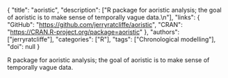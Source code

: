 {
  "title": "aoristic",
  "description": ["R package for aoristic analysis; the goal of aoristic is to make sense of temporally vague data.\n"],
  "links": {
    "GitHub": "https://github.com/jerryratcliffe/aoristic",
    "CRAN": "https://CRAN.R-project.org/package=aoristic"
  },
  "authors": ["jerryratcliffe"],
  "categories": ["R"],
  "tags": ["Chronological modelling"],
  "doi": null
}

<!-- Generated by csv2md.R – do not edit by hand -->

R package for aoristic analysis; the goal of aoristic is to make sense of temporally vague data.
